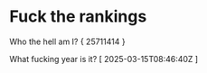 # Fuck the rankings

Who the hell am I?
{ 25711414 }

What fucking year is it?
[ 2025-03-15T08:46:40Z ]
